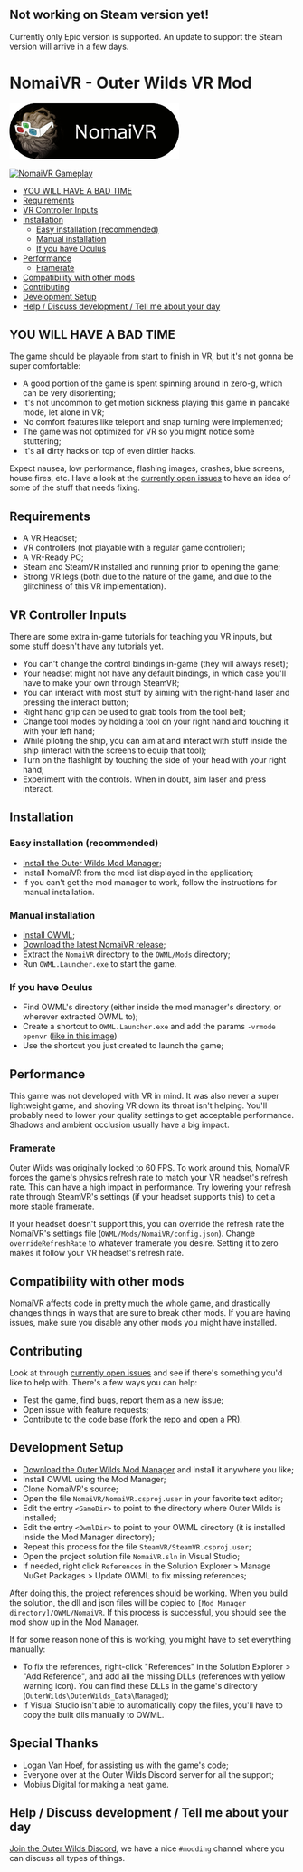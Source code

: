 ## Not working on Steam version yet!

Currently only Epic version is supported. An update to support the Steam version will arrive in a few days.

# NomaiVR - Outer Wilds VR Mod

<img src="logo.png" width=300/>

[![NomaiVR Gameplay](https://i.imgur.com/utsUMNv.gif)](https://www.youtube.com/watch?v=BblIMEPq54M)

<!-- TOC -->

- [YOU WILL HAVE A BAD TIME](#you-will-have-a-bad-time)
- [Requirements](#requirements)
- [VR Controller Inputs](#vr-controller-inputs)
- [Installation](#installation)
  - [Easy installation (recommended)](#easy-installation-recommended)
  - [Manual installation](#manual-installation)
  - [If you have Oculus](#if-you-have-oculus)
- [Performance](#performance)
  - [Framerate](#framerate)
- [Compatibility with other mods](#compatibility-with-other-mods)
- [Contributing](#contributing)
- [Development Setup](#development-setup)
- [Help / Discuss development / Tell me about your day](#help--discuss-development--tell-me-about-your-day)

<!-- /TOC -->

## YOU WILL HAVE A BAD TIME

The game should be playable from start to finish in VR, but it's not gonna be super comfortable:

- A good portion of the game is spent spinning around in zero-g, which can be very disorienting;
- It's not uncommon to get motion sickness playing this game in pancake mode, let alone in VR;
- No comfort features like teleport and snap turning were implemented;
- The game was not optimized for VR so you might notice some stuttering;
- It's all dirty hacks on top of even dirtier hacks.

Expect nausea, low performance, flashing images, crashes, blue screens, house fires, etc. Have a look at the [currently open issues](https://github.com/Raicuparta/NomaiVR/issues) to have an idea of some of the stuff that needs fixing.

## Requirements

- A VR Headset;
- VR controllers (not playable with a regular game controller);
- A VR-Ready PC;
- Steam and SteamVR installed and running prior to opening the game;
- Strong VR legs (both due to the nature of the game, and due to the glitchiness of this VR implementation).

## VR Controller Inputs

There are some extra in-game tutorials for teaching you VR inputs, but some stuff doesn't have any tutorials yet.

- You can't change the control bindings in-game (they will always reset);
- Your headset might not have any default bindings, in which case you'll have to make your own through SteamVR;
- You can interact with most stuff by aiming with the right-hand laser and pressing the interact button;
- Right hand grip can be used to grab tools from the tool belt;
- Change tool modes by holding a tool on your right hand and touching it with your left hand;
- While piloting the ship, you can aim at and interact with stuff inside the ship (interact with the screens to equip that tool);
- Turn on the flashlight by touching the side of your head with your right hand;
- Experiment with the controls. When in doubt, aim laser and press interact.

## Installation

### Easy installation (recommended)

- [Install the Outer Wilds Mod Manager](https://github.com/Raicuparta/ow-mod-manager#how-do-i-use-this);
- Install NomaiVR from the mod list displayed in the application;
- If you can't get the mod manager to work, follow the instructions for manual installation.

### Manual installation

- [Install OWML](https://github.com/amazingalek/owml#installation);
- [Download the latest NomaiVR release](https://github.com/Raicuparta/NomaiVR/releases/latest);
- Extract the `NomaiVR` directory to the `OWML/Mods` directory;
- Run `OWML.Launcher.exe` to start the game.

### If you have Oculus

- Find OWML's directory (either inside the mod manager's directory, or wherever extracted OWML to);
- Create a shortcut to `OWML.Launcher.exe` and add the params `-vrmode openvr` ([like in this image](https://i.imgur.com/5uv88Nk.png))
- Use the shortcut you just created to launch the game;

## Performance

This game was not developed with VR in mind. It was also never a super lightweight game, and shoving VR down its throat isn't helping. You'll probably need to lower your quality settings to get acceptable performance. Shadows and ambient occlusion usually have a big impact.

### Framerate

Outer Wilds was originally locked to 60 FPS. To work around this, NomaiVR forces the game's physics refresh rate to match your VR headset's refresh rate. This can have a high impact in performance. Try lowering your refresh rate through SteamVR's settings (if your headset supports this) to get a more stable framerate.

If your headset doesn't support this, you can override the refresh rate the NomaiVR's settings file (`OWML/Mods/NomaiVR/config.json`). Change `overrideRefreshRate` to whatever framerate you desire. Setting it to zero makes it follow your VR headset's refresh rate.

## Compatibility with other mods

NomaiVR affects code in pretty much the whole game, and drastically changes things in ways that are sure to break other mods. If you are having issues, make sure you disable any other mods you might have installed.

## Contributing

Look at through [currently open issues](https://github.com/Raicuparta/NomaiVR/issues) and see if there's something you'd like to help with. There's a few ways you can help:

- Test the game, find bugs, report them as a new issue;
- Open issue with feature requests;
- Contribute to the code base (fork the repo and open a PR).

## Development Setup

- [Download the Outer Wilds Mod Manager](https://github.com/Raicuparta/ow-mod-manager) and install it anywhere you like;
- Install OWML using the Mod Manager;
- Clone NomaiVR's source;
- Open the file `NomaiVR/NomaiVR.csproj.user` in your favorite text editor;
- Edit the entry `<GameDir>` to point to the directory where Outer Wilds is installed;
- Edit the entry `<OwmlDir>` to point to your OWML directory (it is installed inside the Mod Manager directory);
- Repeat this process for the file `SteamVR/SteamVR.csproj.user`;
- Open the project solution file `NomaiVR.sln` in Visual Studio;
- If needed, right click `References` in the Solution Explorer > Manage NuGet Packages > Update OWML to fix missing references;

After doing this, the project references should be working. When you build the solution, the dll and json files will be copied to `[Mod Manager directory]/OWML/NomaiVR`. If this process is successful, you should see the mod show up in the Mod Manager.

If for some reason none of this is working, you might have to set everything manually:

- To fix the references, right-click "References" in the Solution Explorer > "Add Reference", and add all the missing DLLs (references with yellow warning icon). You can find these DLLs in the game's directory (`OuterWilds\OuterWilds_Data\Managed`);
- If Visual Studio isn't able to automatically copy the files, you'll have to copy the built dlls manually to OWML.

## Special Thanks

- Logan Van Hoef, for assisting us with the game's code;
- Everyone over at the Outer Wilds Discord server for all the support;
- Mobius Digital for making a neat game.

## Help / Discuss development / Tell me about your day

[Join the Outer Wilds Discord](https://discord.gg/Sftcc9Z), we have a nice `#modding` channel where you can discuss all types of things.
